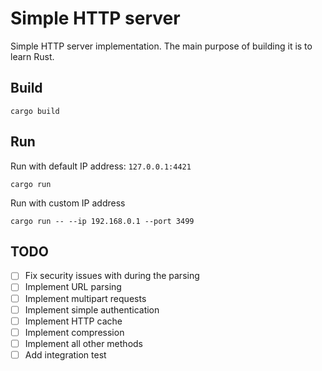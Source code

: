 # Simple HTTP server 

Simple HTTP server implementation. The main purpose of building it is to learn Rust.

## Build 
```
cargo build
```

## Run 
Run with default IP address: `127.0.0.1:4421`
```
cargo run 
```
Run with custom IP address 
```
cargo run -- --ip 192.168.0.1 --port 3499
```

## TODO
- [ ] Fix security issues with during the parsing 
- [ ] Implement URL parsing 
- [ ] Implement multipart requests
- [ ] Implement simple authentication
- [ ] Implement HTTP cache
- [ ] Implement compression
- [ ] Implement all other methods
- [ ] Add integration test